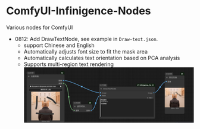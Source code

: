 # ComfyUI-Infinigence-Nodes
Various nodes for ComfyUI

- 0812: Add DrawTextNode, see example in `Draw-text.json`.
  - support Chinese and English
  - Automatically adjusts font size to fit the mask area
  - Automatically calculates text orientation based on PCA analysis
  - Supports multi-region text rendering
![draw-text-image.png](example/draw-text-image.png)
